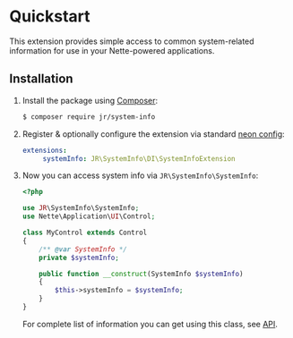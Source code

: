 # Quickstart

This extension provides simple access to common system-related information for use in your Nette-powered applications.

## Installation

1. Install the package using [Composer](http://getcomposer.org/):

   ```sh
   $ composer require jr/system-info
   ```

2. Register & optionally configure the extension via standard [neon config](https://github.com/nette/neon):

   ```yml
   extensions:
		systemInfo: JR\SystemInfo\DI\SystemInfoExtension
   ```

3. Now you can access system info via `JR\SystemInfo\SystemInfo`:

   ```php
   <?php
   
   use JR\SystemInfo\SystemInfo;
   use Nette\Application\UI\Control;

   class MyControl extends Control
   {
       /** @var SystemInfo */
       private $systemInfo;

       public function __construct(SystemInfo $systemInfo)
       {
           $this->systemInfo = $systemInfo;
       }
   }
   ```

   For complete list of information you can get using this class, see [API](https://github.com/rebendajirijr/system-info/blob/master/src/JR/SystemInfo/SystemInfo.php).
